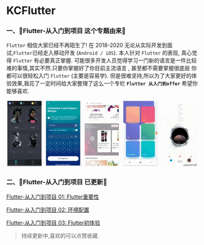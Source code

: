 # KCFlutter

### 一、🎅Flutter-从入门到项目 这个专题由来🎅 

`Flutter` 相信大家已经不再陌生了! 在 2018-2020 无论从实际开发到面试,`Flutter`已经走入移动开发 (`Android / iOS`). 本人针对 `Flutter` 的表现, 真心觉得 `Flutter` 有必要真正掌握. 可能很多开发人员觉得学习一门新的语言是一件比较难的事情,其实不然.只要你掌握好了你目前主流语言 , 甚至都不需要掌握很底层 你都可以很轻松入门 `Flutter` (主要是容易学). 但是很难坚持,所以为了大家更好的体验效果,我花了一定时间给大家整理了这么一个专栏 **`Flutter 从入门到offer`**  希望你能够喜欢.

![](图片资源/fluter_app_image.png)

### 二、🎅Flutter-从入门到项目 已更新🎅 

[Flutter-从入门到项目 01: Flutter重要性](https://juejin.cn/post/6907217804764643336) 

[Flutter-从入门到项目 02: 环境配置](https://juejin.cn/post/6907607707549696013)

[Flutter-从入门到项目 03: Flutter初体验](https://juejin.cn/post/6909347907321724942)


> 持续更新中,喜欢的可以点赞收藏.